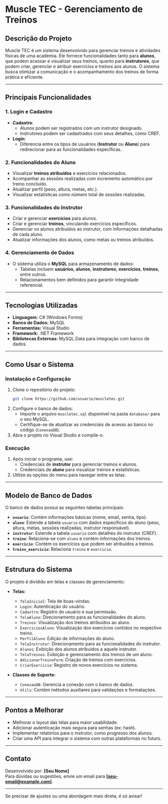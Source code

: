 # **Muscle TEC - Gerenciamento de Treinos**

## **Descrição do Projeto**  
Muscle TEC é um sistema desenvolvido para gerenciar treinos e atividades físicas de uma academia. Ele fornece funcionalidades tanto para **alunos**, que podem acessar e visualizar seus treinos, quanto para **instrutores**, que podem criar, gerenciar e atribuir exercícios e treinos aos alunos. O sistema busca otimizar a comunicação e o acompanhamento dos treinos de forma prática e eficiente.

---

## **Principais Funcionalidades**

### **1. Login e Cadastro**  
- **Cadastro**:
  - Alunos podem ser registrados com um instrutor designado.
  - Instrutores podem ser cadastrados com seus detalhes, como CREF.
- **Login**:
  - Diferencia entre os tipos de usuários (**Instrutor** ou **Aluno**) para redirecionar para as funcionalidades específicas.

### **2. Funcionalidades do Aluno**
- Visualizar **treinos atribuídos** e exercícios relacionados.
- Acompanhar as sessões realizadas com incremento automático por treino concluído.
- Atualizar perfil (peso, altura, metas, etc.).
- Visualizar estatísticas como número total de sessões realizadas.

### **3. Funcionalidades do Instrutor**
- Criar e gerenciar **exercícios** para alunos.
- Criar e gerenciar **treinos**, vinculando exercícios específicos.
- Gerenciar os alunos atribuídos ao instrutor, com informações detalhadas de cada aluno.
- Atualizar informações dos alunos, como metas ou treinos atribuídos.

### **4. Gerenciamento de Dados**
- O sistema utiliza o **MySQL** para armazenamento de dados:
  - Tabelas incluem **usuários**, **alunos**, **instrutores**, **exercícios**, **treinos**, entre outros.
  - Relacionamentos bem definidos para garantir integridade referencial.

---

## **Tecnologias Utilizadas**
- **Linguagem:** C# (Windows Forms)
- **Banco de Dados:** MySQL
- **Ferramentas:** Visual Studio
- **Framework:** .NET Framework
- **Bibliotecas Externas:** MySQL.Data para integração com banco de dados.

---

## **Como Usar o Sistema**

### **Instalação e Configuração**
1. Clone o repositório do projeto:  
   ```bash
   git clone https://github.com/usuario/muscletec.git
   ```
2. Configure o banco de dados:
   - Importe o arquivo `muscletec.sql` disponível na pasta `database/` para o seu MySQL.
   - Certifique-se de atualizar as credenciais de acesso ao banco no código (`ConexaoDB`).
3. Abra o projeto no Visual Studio e compile-o.

### **Execução**
1. Após iniciar o programa, use:
   - Credenciais de **instrutor** para gerenciar treinos e alunos.
   - Credenciais de **aluno** para visualizar treinos e estatísticas.
2. Utilize as opções do menu para navegar entre as telas.

---

## **Modelo de Banco de Dados**
O banco de dados possui as seguintes tabelas principais:
- **`usuario`**: Contém informações básicas (nome, email, senha, tipo).
- **`aluno`**: Estende a tabela `usuario` com dados específicos do aluno (peso, altura, metas, sessões realizadas, instrutor responsável).
- **`instrutor`**: Estende a tabela `usuario` com detalhes do instrutor (CREF).
- **`treino`**: Relaciona-se com `aluno` e contém informações dos treinos.
- **`exercicio`**: Contém os exercícios que podem ser atribuídos a treinos.
- **`treino_exercicio`**: Relaciona `treino` e `exercicio`.

---

## **Estrutura do Sistema**
O projeto é dividido em telas e classes de gerenciamento:
- **Telas:**
  - `TelaInicial`: Tela de boas-vindas.
  - `Login`: Autenticação do usuário.
  - `Cadastro`: Registro do usuário e sua permissão.
  - `TelaAluno`: Direcionamento para as funcionalidades do aluno.
  - `Treinos`: Visualização dos treinos atribuidos ao aluno.
  - `ExerciciosAluno`: Visualização dos exercícios contidos no respectivo treino.
  - `PerfilAluno`: Edição de informações do aluno.
  - `TelaInstrutor`: Direcionamento para as funcionalidades do instrutor.
  - `Alunos`: Exibição dos alunos atribuidos a aquele instrutor.
  - `TelaTreinos`: Exibição e gerenciamento dos treinos de um aluno.
  - `AdicionarTreinoForm`: Criação de treinos com exercícios.
  - `CriarExercicio`: Registro de novos exercícios no sistema.

- **Classes de Suporte:**
  - `ConexaoDB`: Gerencia a conexão com o banco de dados.
  - `Utils`: Contém métodos auxiliares para validações e formatações.

---

## **Pontos a Melhorar**
- Melhorar o layout das telas para maior usabilidade.
- Adicionar autenticação mais segura para senhas (ex: hash).
- Implementar relatórios para o instrutor, como progresso dos alunos.
- Criar uma API para integrar o sistema com outras plataformas no futuro.

---

## **Contato**
Desenvolvido por: **[Seu Nome]**  
Para dúvidas ou sugestões, envie um email para **[seu-email@example.com]**. 

--- 

Se precisar de ajustes ou uma abordagem mais direta, é só avisar!
